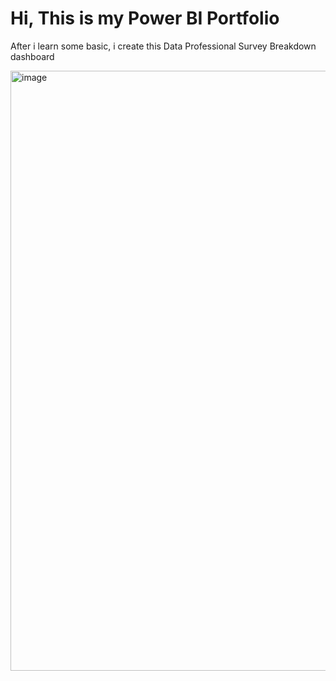 # Hi, This is my Power BI Portfolio

After i learn some basic, i create this Data Professional Survey Breakdown dashboard

<img width="960" alt="image" src="https://github.com/user-attachments/assets/16bda62d-000b-4ae4-9199-cbfdaaf3e340">

